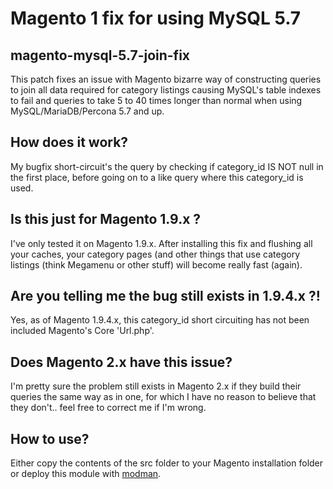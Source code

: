 # Magento 1 fix for using MySQL 5.7

## magento-mysql-5.7-join-fix
This patch fixes an issue with Magento bizarre way of constructing queries to join all data required for category listings causing MySQL's table indexes to fail and queries to take 5 to 40 times longer than normal when using MySQL/MariaDB/Percona 5.7 and up.

## How does it work?
My bugfix short-circuit's the query by checking if category_id IS NOT null in the first place, before going on to a like query where this category_id is used.

## Is this just for Magento 1.9.x ?
I've only tested it on Magento 1.9.x. After installing this fix and flushing all your caches, your category pages (and other things that use category listings (think Megamenu or other stuff) will become really fast (again).

## Are you telling me the bug still exists in 1.9.4.x ?!
Yes, as of Magento 1.9.4.x, this category_id short circuiting has not been included Magento's Core 'Url.php'.

## Does Magento 2.x have this issue?
I'm pretty sure the problem still exists in Magento 2.x if they build their queries the same way as in one, for which I have no reason to believe that they don't.. feel free to correct me if I'm wrong.

## How to use?
Either copy the contents of the src folder to your Magento installation folder or deploy this module with [modman](https://github.com/colinmollenhour/modman).
